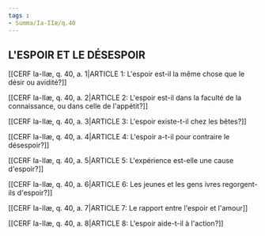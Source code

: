 ```yaml
---
tags : 
- Summa/Ia-IIæ/q.40
---
```


## L'ESPOIR ET LE DÉSESPOIR

[[CERF Ia-IIæ, q. 40, a. 1|ARTICLE 1: L'espoir est-il la même chose que le désir ou avidité?]]

[[CERF Ia-IIæ, q. 40, a. 2|ARTICLE 2: L'espoir est-il dans la faculté de la connaissance, ou dans celle de l'appétit?]]

[[CERF Ia-IIæ, q. 40, a. 3|ARTICLE 3: L'espoir existe-t-il chez les bêtes?]]

[[CERF Ia-IIæ, q. 40, a. 4|ARTICLE 4: L'espoir a-t-il pour contraire le désespoir?]]

[[CERF Ia-IIæ, q. 40, a. 5|ARTICLE 5: L'expérience est-elle une cause d'espoir?]]

[[CERF Ia-IIæ, q. 40, a. 6|ARTICLE 6: Les jeunes et les gens ivres regorgent-ils d'espoir?]]

[[CERF Ia-IIæ, q. 40, a. 7|ARTICLE 7: Le rapport entre l'espoir et l'amour]]

[[CERF Ia-IIæ, q. 40, a. 8|ARTICLE 8: L'espoir aide-t-il à l'action?]]

